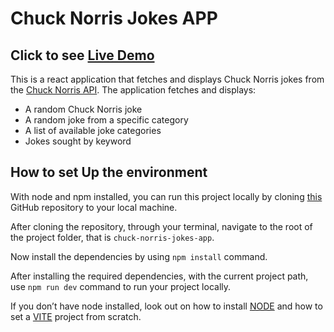 # Chuck Norris Jokes APP

## Click to see [Live Demo](https://drift-chuck-norris-jokes.netlify.app/)

This is a react application that fetches and displays Chuck Norris jokes from the [Chuck Norris API](https://api.chucknorris.io/). 
The application fetches and displays:
- A random Chuck Norris joke
- A random joke from a specific category
- A list of available joke categories
- Jokes sought by keyword

## How to set Up the environment
With node and npm installed, you can run this project locally by cloning [this](https://github.com/joeljojo/drift-chuck-norris-jokes.git) GitHub repository to your local machine. 


After cloning the repository, through your terminal, navigate to the root of the project folder, that is `chuck-norris-jokes-app`. 

Now install the dependencies by using `npm install` command.

After installing the required dependencies, with the current project path, use `npm run dev` command to run your project locally.

If you don’t have node installed, look out on how to install [NODE](https://nodejs.org/en/download) and how to set a [VITE](https://vitejs.dev/guide/) project from scratch.


